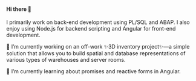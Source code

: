 #### Hi there 👋

I primarily work on back-end development using PL/SQL and ABAP. I also enjoy using Node.js for backend scripting and Angular for front-end development.

🔭 I’m currently working on an off-work ✨3D inventory project✨—a simple solution that allows you to build spatial and database representations of various types of warehouses and server rooms.

🌱 I’m currently learning about promises and reactive forms in Angular.

<!--
**karol-preiskorn/karol-preiskorn** is a ✨ _special_ ✨ repository because its `README.md` (this file) appears on your GitHub profile.

Here are some ideas to get you started:

- 🔭 I’m currently working on ...
- 🌱 I’m currently learning ...
- 👯 I’m looking to collaborate on ...
- 🤔 I’m looking for help with ...
- 💬 Ask me about ...
- 📫 How to reach me: ...
- 😄 Pronouns: ...
- ⚡ Fun fact: ...
-->
